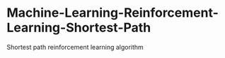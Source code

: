 # Machine-Learning-Reinforcement-Learning-Shortest-Path
Shortest path reinforcement learning algorithm
